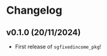 # Changelog

<!--next-version-placeholder-->

## v0.1.0 (20/11/2024)

- First release of `sgfixedincome_pkg`!